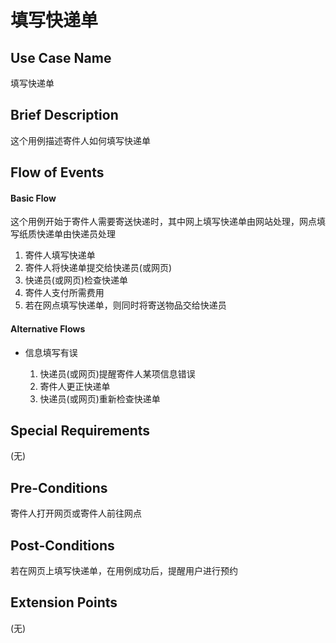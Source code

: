 填写快递单
===========

## Use Case Name

填写快递单

## Brief Description

这个用例描述寄件人如何填写快递单

## Flow of Events

#### Basic Flow

这个用例开始于寄件人需要寄送快递时，其中网上填写快递单由网站处理，网点填写纸质快递单由快递员处理

1. 寄件人填写快递单
2. 寄件人将快递单提交给快递员(或网页)
3. 快递员(或网页)检查快递单
4. 寄件人支付所需费用
5. 若在网点填写快递单，则同时将寄送物品交给快递员

#### Alternative Flows

- 信息填写有误

	1. 快递员(或网页)提醒寄件人某项信息错误
	2. 寄件人更正快递单
	3. 快递员(或网页)重新检查快递单

## Special Requirements

(无)

## Pre-Conditions

寄件人打开网页或寄件人前往网点

## Post-Conditions

若在网页上填写快递单，在用例成功后，提醒用户进行预约

## Extension Points

(无)

